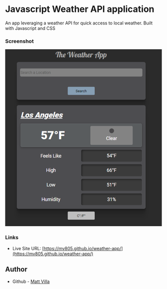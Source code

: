 # Javascript Weather API application

An app leveraging a weather API for quick access to local weather. Built with Javascript and CSS
### Screenshot

![](/src/screenshot.PNG)
### Links

- Live Site URL: [https://mv805.github.io/weather-app/](https://mv805.github.io/weather-app/)
## Author

- Github - [Matt Villa](https://github.com/mv805)

